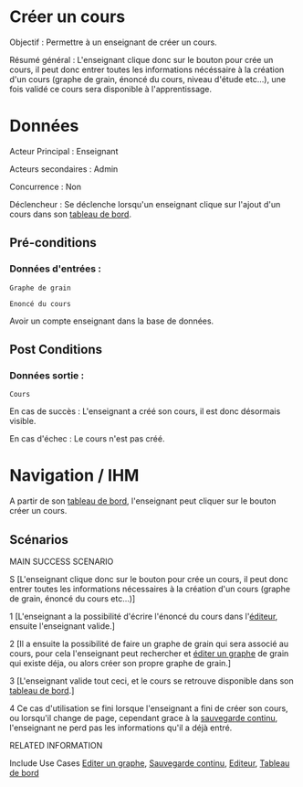 # Créer un cours

Objectif : Permettre à un enseignant de créer un cours.

Résumé général : L'enseignant clique donc sur le bouton pour crée un cours, il peut donc entrer toutes les informations nécéssaire à la création d'un cours (graphe de grain, énoncé du cours, niveau d'étude etc...), une fois validé ce cours sera disponible à l'apprentissage.


# Données

Acteur Principal : Enseignant

Acteurs secondaires : Admin

Concurrence : Non

Déclencheur : Se déclenche lorsqu'un enseignant clique sur l'ajout d'un cours dans son [tableau de bord](/tableaudebord.md).


## Pré-conditions

### Données d'entrées :
	
	Graphe de grain

	Enoncé du cours

Avoir un compte enseignant dans la base de données.

## Post Conditions

### Données sortie :

	Cours

En cas de succès : L'enseignant a créé son cours, il est donc désormais visible.

En cas d'échec : Le cours n'est pas créé.

# Navigation / IHM 

A partir de son [tableau de bord](/tableaudebord.md), l'enseignant peut cliquer sur le bouton créer un cours.

## Scénarios

MAIN SUCCESS SCENARIO

S	[L'enseignant clique donc sur le bouton pour crée un cours, il peut donc entrer toutes les informations nécessaires à la création d'un cours (graphe de grain, énoncé du cours etc...)]

1	[L'enseignant a la possibilité d'écrire l'énoncé du cours dans l'[éditeur](/editeur.md), ensuite l'enseignant valide.]

2	[Il a ensuite la possibilité de faire un graphe de grain qui sera associé au cours, pour cela l'enseignant peut rechercher et [éditer un graphe](/editergraphe.md) de grain qui existe déja, ou alors créer son propre graphe de grain.]

3	[L'enseignant valide tout ceci, et le cours se retrouve disponible dans son [tableau de bord](/tableaudebord.md).]

4   Ce cas d'utilisation se fini lorsque l'enseignant a fini de créer son cours, ou lorsqu'il change de page, cependant grace à la [sauvegarde continu](/sauvegardecontinu.md), l'enseignant ne perd pas les informations qu'il a déjà entré.


RELATED INFORMATION

Include Use Cases	[Editer un graphe](/editergraphe.md), [Sauvegarde continu](/sauvegardecontinu.md), [Editeur](/editeur.md), [Tableau de bord](/tableaudebord.md)



<!--- 
Author : Jordan
Validator : Raphael
-->
